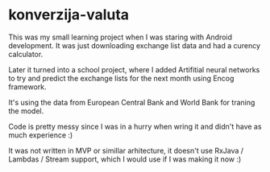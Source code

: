 # konverzija-valuta

This was my small learning project when I was staring with Android development.
It was just downloading exchange list data and had a curency calculator. 

Later it turned into a school project, where I added Artifitial neural networks to try and predict the exchange lists for the next month using Encog framework.

It's using the data from European Central Bank and World Bank for traning the model.

Code is pretty messy since I was in a hurry when wring it and didn't have as much experience :) 

It was not written in MVP or simillar arhitecture, it doesn't use RxJava / Lambdas / Stream support, which I would use if I was making it now :) 
